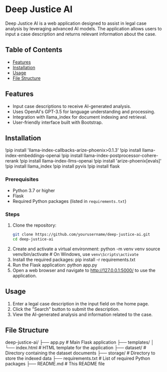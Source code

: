 # Deep Justice AI

Deep Justice AI is a web application designed to assist in legal case analysis by leveraging advanced AI models. The application allows users to input a case description and returns relevant information about the case.

## Table of Contents
- [Features](#features)
- [Installation](#installation)
- [Usage](#usage)
- [File Structure](#file-structure)

## Features
- Input case descriptions to receive AI-generated analysis.
- Uses OpenAI's GPT-3.5 for language understanding and processing.
- Integration with llama_index for document indexing and retrieval.
- User-friendly interface built with Bootstrap.

## Installation
!pip install 'llama-index-callbacks-arize-phoenix>0.1.3'
!pip install llama-index-embeddings-openai
!pip install llama-index-postprocessor-cohere-rerank
!pip install llama-index-llms-openai
!pip install 'arize-phoenix[evals]'
!pip install llama_index
!pip install pyvis
!pip install flask

### Prerequisites
- Python 3.7 or higher
- Flask
- Required Python packages (listed in `requirements.txt`)

### Steps

1. Clone the repository:
   ```bash
   git clone https://github.com/yourusername/deep-justice-ai.git
   cd deep-justice-ai
2. Create and activate a virtual environment:
    python -m venv venv
    source venv/bin/activate  # On Windows, use `venv\Scripts\activate`
3. Install the required packages:
    pip install -r requirements.txt
4. Run the Flask application:
    python app.py
5. Open a web browser and navigate to http://127.0.0.1:5000/ to use the application.

## Usage
1. Enter a legal case description in the input field on the home page.
2. Click the "Search" button to submit the description.
3. View the AI-generated analysis and information related to the case.

## File Structure
deep-justice-ai/
├── app.py                 # Main Flask application
├── templates/
│   └── index.html         # HTML template for the application
├── dataset/               # Directory containing the dataset documents
├── storage/               # Directory to store the indexed data
├── requirements.txt       # List of required Python packages
├── README.md              # This README file



